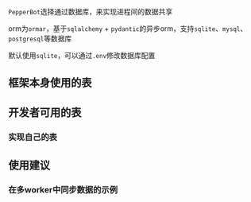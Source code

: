 
`PepperBot`选择通过数据库，来实现进程间的数据共享

orm为`ormar`，基于`sqlalchemy` + `pydantic`的异步orm，支持`sqlite`、`mysql`、`postgresql`等数据库

默认使用`sqlite`，可以通过`.env`修改数据库配置

## 框架本身使用的表

## 开发者可用的表

### 实现自己的表

## 使用建议

### 在多worker中同步数据的示例
